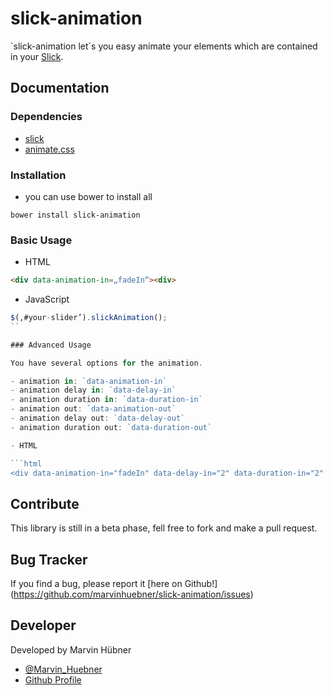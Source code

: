 # slick-animation

`slick-animation let´s you easy animate your elements which are contained in your [Slick](https://github.com/kenwheeler/slick/).

## Documentation

### Dependencies

- [slick](https://github.com/kenwheeler/slick/)
- [animate.css](https://github.com/daneden/animate.css)

### Installation

- you can use bower to install all

`bower install slick-animation`

### Basic Usage

- HTML

```html
<div data-animation-in=„fadeIn“><div>
```

- JavaScript

```js
$(‚#your-slider’).slickAnimation();
``

### Advanced Usage

You have several options for the animation.

- animation in: `data-animation-in`
- animation delay in: `data-delay-in`
- animation duration in: `data-duration-in`
- animation out: `data-animation-out`
- animation delay out: `data-delay-out`
- animation duration out: `data-duration-out`

- HTML

```html
<div data-animation-in="fadeIn" data-delay-in="2" data-duration-in="2" data-animation-out="fadeOUt" data-delay-out="2" data-duration-out="2"></div>
```

## Contribute

This library is still in a beta phase, fell free to fork and make a pull request.

## Bug Tracker

If you find a bug, please report it [here on Github!] (https://github.com/marvinhuebner/slick-animation/issues)

## Developer

Developed by Marvin Hübner
- [@Marvin_Huebner](https://twitter.com/Marvin_Huebner)
- [Github Profile](https://github.com/marvinhuebner)